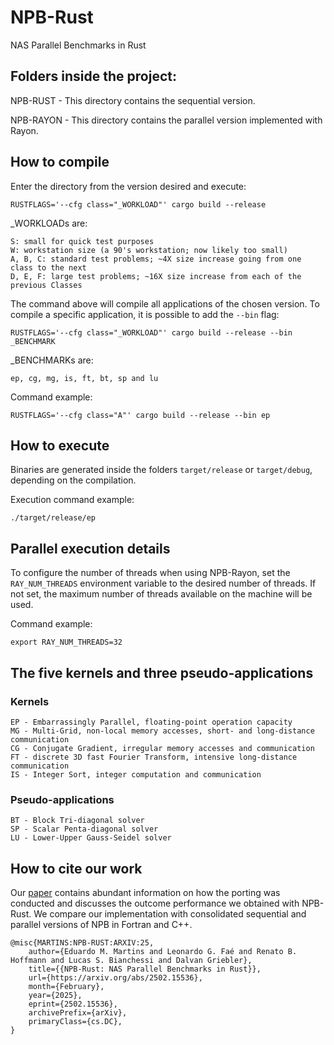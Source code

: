 # NPB-Rust
NAS Parallel Benchmarks in Rust 


## Folders inside the project:

NPB-RUST - This directory contains the sequential version.

NPB-RAYON - This directory contains the parallel version implemented with Rayon.


## How to compile

Enter the directory from the version desired and execute:

```
RUSTFLAGS='--cfg class="_WORKLOAD"' cargo build --release
```


_WORKLOADs are:

```
S: small for quick test purposes
W: workstation size (a 90's workstation; now likely too small)	
A, B, C: standard test problems; ~4X size increase going from one class to the next	
D, E, F: large test problems; ~16X size increase from each of the previous Classes  
```

The command above will compile all applications of the chosen version. To compile a specific application, it is possible to add the `--bin` flag:

```
RUSTFLAGS='--cfg class="_WORKLOAD"' cargo build --release --bin _BENCHMARK
```

_BENCHMARKs are:

```
ep, cg, mg, is, ft, bt, sp and lu 
```

Command example:

```
RUSTFLAGS='--cfg class="A"' cargo build --release --bin ep
```

## How to execute

Binaries are generated inside the folders `target/release` or `target/debug`, depending on the compilation.

Execution command example:

```
./target/release/ep
```


## Parallel execution details

To configure the number of threads when using NPB-Rayon, set the `RAY_NUM_THREADS` environment variable to the desired number of threads. If not set, the maximum number of threads available on the machine will be used.

Command example:

```
export RAY_NUM_THREADS=32
```


## The five kernels and three pseudo-applications

### Kernels

```
EP - Embarrassingly Parallel, floating-point operation capacity
MG - Multi-Grid, non-local memory accesses, short- and long-distance communication
CG - Conjugate Gradient, irregular memory accesses and communication
FT - discrete 3D fast Fourier Transform, intensive long-distance communication
IS - Integer Sort, integer computation and communication
```

### Pseudo-applications

```
BT - Block Tri-diagonal solver
SP - Scalar Penta-diagonal solver
LU - Lower-Upper Gauss-Seidel solver
```


## How to cite our work

Our [paper](https://arxiv.org/abs/2502.15536) contains abundant information on how the porting was conducted and discusses the outcome performance we obtained with NPB-Rust. We compare our implementation with consolidated sequential and parallel versions of NPB in Fortran and C++.

```
@misc{MARTINS:NPB-RUST:ARXIV:25,
	author={Eduardo M. Martins and Leonardo G. Faé and Renato B. Hoffmann and Lucas S. Bianchessi and Dalvan Griebler},
	title={{NPB-Rust: NAS Parallel Benchmarks in Rust}}, 
	url={https://arxiv.org/abs/2502.15536},
	month={February},
	year={2025},
	eprint={2502.15536},
	archivePrefix={arXiv},
	primaryClass={cs.DC},  
}
```